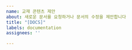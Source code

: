```yaml
---
name: 교재 콘텐츠 제안
about: 새로운 문서를 요청하거나 문서의 수정을 제안합니다
title: "[DOCS]"
labels: documentation
assignees: ''

---
```



